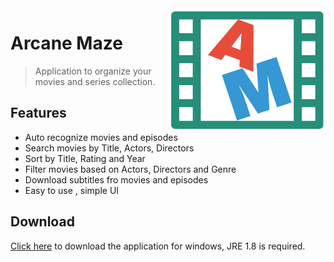 <img src="icon.png" align="right" />

# Arcane Maze 
> Application to organize your movies and series collection.

## Features
- Auto recognize movies and episodes
- Search movies by Title, Actors, Directors
- Sort by Title, Rating and Year
- Filter movies based on Actors, Directors and Genre 
- Download subtitles fro movies and episodes
- Easy to use , simple UI

## Download

[Click here](http://arcanemaze.com) to download the application for windows, JRE 1.8 is required.


